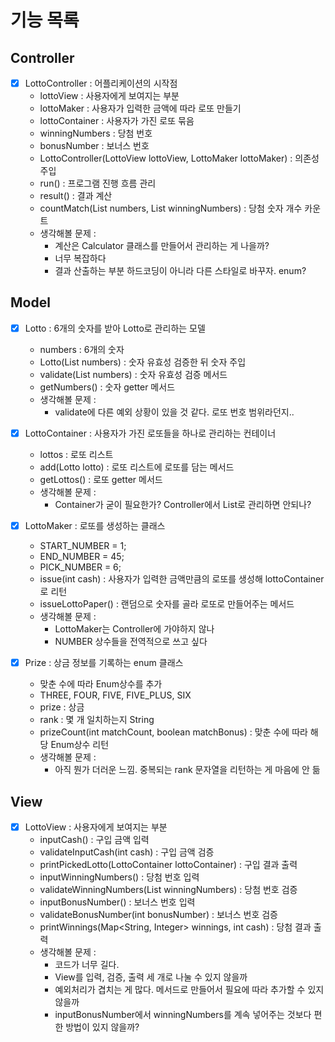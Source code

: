 # 기능 목록

## Controller
- [x] LottoController : 어플리케이션의 시작점
  - lottoView : 사용자에게 보여지는 부분
  - lottoMaker : 사용자가 입력한 금액에 따라 로또 만들기
  - lottoContainer : 사용자가 가진 로또 묶음
  - winningNumbers : 당첨 번호
  - bonusNumber : 보너스 번호
  - LottoController(LottoView lottoView, LottoMaker lottoMaker) : 의존성 주입
  - run() : 프로그램 진행 흐름 관리
  - result() : 결과 계산
  - countMatch(List<Integer> numbers, List<Integer> winningNumbers) : 당첨 숫자 개수 카운트
  - 생각해볼 문제 :
    - 계산은 Calculator 클래스를 만들어서 관리하는 게 나을까?
    - 너무 복잡하다
    - 결과 산출하는 부분 하드코딩이 아니라 다른 스타일로 바꾸자. enum?

## Model
- [x] Lotto : 6개의 숫자를 받아 Lotto로 관리하는 모델
  - numbers : 6개의 숫자
  - Lotto(List<Integer> numbers) : 숫자 유효성 검증한 뒤 숫자 주입
  - validate(List<Integer> numbers) : 숫자 유효성 검증 메서드
  - getNumbers() : 숫자 getter 메서드
  - 생각해볼 문제 : 
    - validate에 다른 예외 상황이 있을 것 같다. 로또 번호 범위라던지..


- [x] LottoContainer : 사용자가 가진 로또들을 하나로 관리하는 컨테이너
  - lottos : 로또 리스트
  - add(Lotto lotto) : 로또 리스트에 로또를 담는 메서드
  - getLottos() : 로또 getter 메서드
  - 생각해볼 문제 :
    - Container가 굳이 필요한가? Controller에서 List로 관리하면 안되나?
    

- [x] LottoMaker : 로또를 생성하는 클래스
  - START_NUMBER = 1;
  - END_NUMBER = 45;
  - PICK_NUMBER = 6;
  - issue(int cash) : 사용자가 입력한 금액만큼의 로또를 생성해 lottoContainer로 리턴
  - issueLottoPaper() : 랜덤으로 숫자를 골라 로또로 만들어주는 메서드
  - 생각해볼 문제 : 
    - LottoMaker는 Controller에 가야하지 않나
    - NUMBER 상수들을 전역적으로 쓰고 싶다

- [x] Prize : 상금 정보를 기록하는 enum 클래스
  - 맞춘 수에 따라 Enum상수를 추가
  - THREE, FOUR, FIVE, FIVE_PLUS, SIX
  - prize : 상금
  - rank : 몇 개 일치하는지 String
  - prizeCount(int matchCount, boolean matchBonus) : 맞춘 수에 따라 해당 Enum상수 리턴
  - 생각해볼 문제 :
    - 아직 뭔가 더러운 느낌. 중복되는 rank 문자열을 리턴하는 게 마음에 안 듦

## View
- [x] LottoView : 사용자에게 보여지는 부분
  - inputCash() : 구입 금액 입력
  - validateInputCash(int cash) : 구입 금액 검증
  - printPickedLotto(LottoContainer lottoContainer) : 구입 결과 출력
  - inputWinningNumbers() : 당첨 번호 입력
  - validateWinningNumbers(List<Integer> winningNumbers) : 당첨 번호 검증
  - inputBonusNumber() : 보너스 번호 입력
  - validateBonusNumber(int bonusNumber) : 보너스 번호 검증
  - printWinnings(Map<String, Integer> winnings, int cash) : 당첨 결과 출력
  - 생각해볼 문제 :
    - 코드가 너무 길다.
    - View를 입력, 검증, 출력 세 개로 나눌 수 있지 않을까
    - 예외처리가 겹치는 게 많다. 메서드로 만들어서 필요에 따라 추가할 수 있지 않을까
    - inputBonusNumber에서 winningNumbers를 계속 넣어주는 것보다 편한 방법이 있지 않을까?